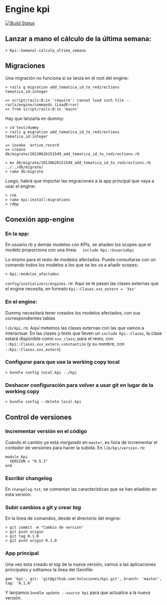 # Engine kpi

[![Build Status](https://travis-ci.org/Soluciones/kpi.svg?branch=master)](https://travis-ci.org/Soluciones/kpi)

## Lanzar a mano el cálculo de la última semana:

    > Kpi::Semanal.calcula_ultima_semana

## Migraciones

Una migración no funciona si se lanza en el root del engine:

    > rails g migration add_tematica_id_to_redirections tematica_id:integer

    => script/rails:8:in 'require': cannot load such file -- rails/engine/commands (LoadError)
    => from script/rails:8:in 'main>'

Hay que lanzarla en dummy:

    > cd test/dummy
    > rails g migration add_tematica_id_to_redirections tematica_id:integer

    => invoke  active_record
    => create    db/migrate/20130626151549_add_tematica_id_to_redirections.rb

    > mv db/migrate/20130626151549_add_tematica_id_to_redirections.rb ../../db/migrate/
    > rake db:migrate


Luego, habrá que importar las migraciones a la app principal que vaya a usar el engine:

    > rnk
    > rake kpi:install:migrations
    > rdbp

## Conexión app-engine

### En la app:

En usuario.rb y demás modelos con KPIs, se añaden los scopes que el modelo proporciona con una línea:
`  include Kpi::UsuarioKpi`

Lo mismo para el resto de modelos afectados.
Puede consultarse con un comando todos los modelos a los que se les va a añadir scopes:

    > Kpi::modelos_afectados

`config/initializers/engines.rb`: Aquí se le pasan las clases externas que el engine necesita, en formato `Kpi::Clases.xxx_extern = 'Xxx'`


### En el engine:

Dummy necesitará tener creados los modelos afectados, con sus correspondientes tablas

`lib/kpi.rb`: Aquí metemos las clases externas con las que vamos a interactuar.
En las clases y tests que lleven un `include Kpi::Clases`, la clase estará disponible como `xxx_class`; para el resto, con `::Kpi::Clases.xxx_extern.constantize` (y su nombre, con `::Kpi::Clases.xxx_extern`)


### Configurar para que use la working copy local

    > bundle config local.kpi ../kpi

### Deshacer configuración para volver a usar git en lugar de la working copy

    > bundle config --delete local.kpi

## Control de versiones

### Incrementar versión en el código

Cuando el cambio ya está _mergeado_ en `master`, es hora de incrementar el contador de versiones para hacer la subida. En `lib/kpi/version.rb`:

    module Kpi
      VERSION = "0.5.1"
    end

### Escribir changelog

En `changelog.txt`, se comentan las características que se han añadido en esta versión.

###  Subir cambios a git y crear _tag_

En la línea de comandos, desde el directorio del engine:

    > git commit -m "Cambio de version"
    > git push origin
    > git tag 0.1.0
    > git push origin 0.1.0

### App principal

Una vez esta creado el _tag_ de la nueva versión, vamos a las aplicaciones principales y editamos la línea del Gemfile:

    gem 'kpi', git: 'git@github.com:Soluciones/kpi.git', branch: 'master', tag: '0.1.0'


Y lanzamos `bundle update --source kpi` para que actualice a la nueva versión.
